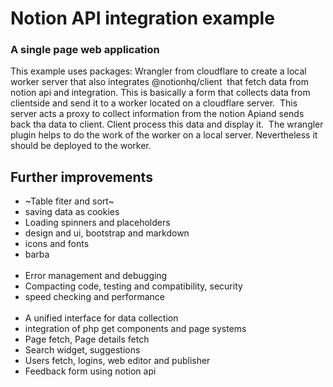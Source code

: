 
<h1>
    Notion API integration example
</h1>
<h3>
    A single page web application
</h3>
<p>
    This example uses packages: Wrangler from cloudflare to create a local worker server that also integrates @notionhq/client&nbsp;
    that fetch data from notion api and integration. This is basically a form that collects data from clientside and send it to a worker located on a cloudflare server.&nbsp;
    This server acts a proxy to collect information from the notion Apiand sends back tha data to client. Client process this data and display it.&nbsp;
    The wrangler plugin helps to do the work of the worker on a local server. Nevertheless it should be deployed to the worker.&nbsp;
</p>
<h2>
    Further improvements
</h2>
<p>
    <ul>
    <li>~Table fiter and sort~</li>
    <li>saving data as cookies</li>
    <li>Loading spinners and placeholders</li>
    <li>design and ui, bootstrap and markdown</li>
    <li>icons and fonts</li>
    <li>barba</li>
    <br/>
    <li>Error management and debugging</li>
    <li>Compacting code, testing and compatibility, security</li>
    <li>speed checking and performance</li>
    <br/>
    <li>A unified interface for data collection</li>
    <li>integration of php get components and page systems</li>
    <li>Page fetch, Page details fetch</li>
    <li>Search widget, suggestions</li>
    <li>Users fetch, logins, web editor and publisher</li>
    <li>Feedback form using notion api</li>
    </ul>
    </p>